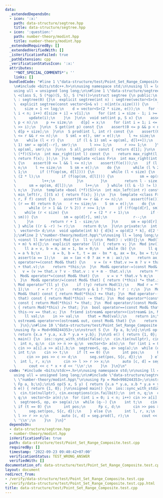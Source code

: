 ```yaml
---
data:
  _extendedDependsOn:
  - icon: ':x:'
    path: data-structure/segtree.hpp
    title: data-structure/segtree.hpp
  - icon: ':question:'
    path: number-theory/modint.hpp
    title: number-theory/modint.hpp
  _extendedRequiredBy: []
  _extendedVerifiedWith: []
  _isVerificationFailed: true
  _pathExtension: cpp
  _verificationStatusIcon: ':x:'
  attributes:
    '*NOT_SPECIAL_COMMENTS*': ''
    links: []
  bundledCode: "#line 1 \"data-structure/test/Point_Set_Range_Composite.test.cpp\"\
    \n#include <bits/stdc++.h>\n\nusing namespace std;\n\nusing ll = long long;\n\
    using ull = unsigned long long;\n\n#line 1 \"data-structure/segtree.hpp\"\ntemplate\
    \ <class S, S (*op)(S, S), S (*e)()>\nstruct segtree {\n public:\n  segtree()\
    \ : segtree(0) {}\n  explicit segtree(int n) : segtree(vector<S>(n, e())) {}\n\
    \  explicit segtree(const vector<S>& v) : n(int(v.size())) {\n    log = ceil(log2(double(n)));\n\
    \    size = 1 << log;\n    d = vector<S>(2 * size, e());\n    for (int i = 0;\
    \ i < n; i++) d[size + i] = v[i];\n    for (int i = size - 1; i >= 1; i--) {\n\
    \      update(i);\n    }\n  }\n\n  void set(int p, S x) {\n    assert(0 <= p &&\
    \ p < n);\n    p += size;\n    d[p] = x;\n    for (int i = 1; i <= log; i++) update(p\
    \ >> i);\n  }\n\n  S get(int p) const {\n    assert(0 <= p && p < n);\n    return\
    \ d[p + size];\n  }\n\n  S prod(int l, int r) const {\n    assert(0 <= l && l\
    \ <= r && r <= n);\n    S sml = e(), smr = e();\n    l += size;\n    r += size;\n\
    \n    while (l < r) {\n      if (l & 1) sml = op(sml, d[l++]);\n      if (r &\
    \ 1) smr = op(d[--r], smr);\n      l >>= 1;\n      r >>= 1;\n    }\n    return\
    \ op(sml, smr);\n  }\n\n  S all_prod() const { return d[1]; }\n\n  template <bool\
    \ (*f)(S)>\n  int max_right(int l) const {\n    return max_right(l, [](S x) {\
    \ return f(x); });\n  }\n  template <class F>\n  int max_right(int l, F f) const\
    \ {\n    assert(0 <= l && l <= n);\n    assert(f(e()));\n    if (l == n) return\
    \ n;\n    l += size;\n    S sm = e();\n    do {\n      while (l % 2 == 0) l >>=\
    \ 1;\n      if (!f(op(sm, d[l]))) {\n        while (l < size) {\n          l =\
    \ (2 * l);\n          if (f(op(sm, d[l]))) {\n            sm = op(sm, d[l]);\n\
    \            l++;\n          }\n        }\n        return l - size;\n      }\n\
    \      sm = op(sm, d[l]);\n      l++;\n    } while ((l & -l) != l);\n    return\
    \ n;\n  }\n\n  template <bool (*f)(S)>\n  int min_left(int r) const {\n    return\
    \ min_left(r, [](S x) { return f(x); });\n  }\n  template <class F>\n  int min_left(int\
    \ r, F f) const {\n    assert(0 <= r && r <= n);\n    assert(f(e()));\n    if\
    \ (r == 0) return 0;\n    r += size;\n    S sm = e();\n    do {\n      r--;\n\
    \      while (r > 1 && (r % 2)) r >>= 1;\n      if (!f(op(d[r], sm))) {\n    \
    \    while (r < size) {\n          r = (2 * r + 1);\n          if (f(op(d[r],\
    \ sm))) {\n            sm = op(d[r], sm);\n            r--;\n          }\n   \
    \     }\n        return r + 1 - size;\n      }\n      sm = op(d[r], sm);\n   \
    \ } while ((r & -r) != r);\n    return 0;\n  }\n\n private:\n  int n, size, log;\n\
    \  vector<S> d;\n\n  void update(int k) { d[k] = op(d[2 * k], d[2 * k + 1]); }\n\
    };\n#line 2 \"number-theory/modint.hpp\"\n\nusing ll = long long;\n\ntemplate\
    \ <const ll m>\nstruct Mod {\n  ll v;\n\n  Mod() : v(0){};\n  Mod(ll v) : v((v\
    \ + m) % m){};\n  explicit operator ll() { return v; }\n  Mod inv() const {\n\
    \    ll a = v, b = m, ax = 1, bx = 0;\n    while (b) {\n      ll q = a / b, t\
    \ = a % b;\n      a = b, b = t, t = ax - bx * q, ax = bx, bx = t;\n    }\n   \
    \ assert(a == 1);\n    ax = (ax < 0 ? ax + m : ax);\n    return ax;\n  }\n  Mod&\
    \ operator+=(const Mod& that) {\n    v = (v + that.v >= m ? v + that.v - m : v\
    \ + that.v);\n    return *this;\n  }\n  Mod& operator-=(const Mod& that) {\n \
    \   v = (v >= that.v ? v - that.v : v + m - that.v);\n    return *this;\n  }\n\
    \  Mod& operator*=(const Mod& that) {\n    v = v * that.v % m;\n    return *this;\n\
    \  }\n  Mod& operator/=(const Mod& that) { return (*this) *= that.inv(); }\n \
    \ Mod operator^(ll y) {\n    if (!y) return Mod(1);\n    Mod r = *this ^ (y >>\
    \ 1);\n    r = r * r;\n    return y & 1 ? *this * r : r;\n  }\n  Mod operator+(const\
    \ Mod& that) const { return Mod(*this) += that; }\n  Mod operator-(const Mod&\
    \ that) const { return Mod(*this) -= that; }\n  Mod operator*(const Mod& that)\
    \ const { return Mod(*this) *= that; }\n  Mod operator/(const Mod& that) const\
    \ { return Mod(*this) /= that; }\n  bool operator==(const Mod& that) const { return\
    \ this->v == that.v; }\n  friend istream& operator>>(istream& in, Mod& that) {\n\
    \    ll val;\n    in >> val;\n    that = Mod(val);\n    return in;\n  }\n  friend\
    \ ostream& operator<<(ostream& out, const Mod& that) {\n    return out << that.v;\n\
    \  }\n};\n#line 10 \"data-structure/test/Point_Set_Range_Composite.test.cpp\"\n\
    \nusing Fp = Mod<998244353>;\n\nstruct S {\n  Fp a, b;\n};\n\nS op(S x, S y) {\
    \ return {x.a * y.a, x.b * y.a + y.b}; }\n\nS e() { return {1, 0}; }\n\nsigned\
    \ main() {\n  ios::sync_with_stdio(false);\n  cin.tie(nullptr), cin.exceptions(cin.failbit);\n\
    \  int n, q;\n  cin >> n >> q;\n  vector<S> a(n);\n  for (int i = 0; i < n; i++)\
    \ cin >> a[i].a >> a[i].b;\n  segtree<S, op, e> seg(a);\n  while (q--) {\n   \
    \ int t;\n    cin >> t;\n    if (t == 0) {\n      int pos;\n      Fp c, d;\n \
    \     cin >> pos >> c >> d;\n      seg.set(pos, S{c, d});\n    } else {\n    \
    \  int l, r, x;\n      cin >> l >> r >> x;\n      auto [c, d] = seg.prod(l, r);\n\
    \      cout << c * x + d << '\\n';\n    }\n  }\n}\n"
  code: "#include <bits/stdc++.h>\n\nusing namespace std;\n\nusing ll = long long;\n\
    using ull = unsigned long long;\n\n#include \"data-structure/segtree.hpp\"\n#include\
    \ \"number-theory/modint.hpp\"\n\nusing Fp = Mod<998244353>;\n\nstruct S {\n \
    \ Fp a, b;\n};\n\nS op(S x, S y) { return {x.a * y.a, x.b * y.a + y.b}; }\n\n\
    S e() { return {1, 0}; }\n\nsigned main() {\n  ios::sync_with_stdio(false);\n\
    \  cin.tie(nullptr), cin.exceptions(cin.failbit);\n  int n, q;\n  cin >> n >>\
    \ q;\n  vector<S> a(n);\n  for (int i = 0; i < n; i++) cin >> a[i].a >> a[i].b;\n\
    \  segtree<S, op, e> seg(a);\n  while (q--) {\n    int t;\n    cin >> t;\n   \
    \ if (t == 0) {\n      int pos;\n      Fp c, d;\n      cin >> pos >> c >> d;\n\
    \      seg.set(pos, S{c, d});\n    } else {\n      int l, r, x;\n      cin >>\
    \ l >> r >> x;\n      auto [c, d] = seg.prod(l, r);\n      cout << c * x + d <<\
    \ '\\n';\n    }\n  }\n}"
  dependsOn:
  - data-structure/segtree.hpp
  - number-theory/modint.hpp
  isVerificationFile: true
  path: data-structure/test/Point_Set_Range_Composite.test.cpp
  requiredBy: []
  timestamp: '2022-09-23 09:40:42+07:00'
  verificationStatus: TEST_WRONG_ANSWER
  verifiedWith: []
documentation_of: data-structure/test/Point_Set_Range_Composite.test.cpp
layout: document
redirect_from:
- /verify/data-structure/test/Point_Set_Range_Composite.test.cpp
- /verify/data-structure/test/Point_Set_Range_Composite.test.cpp.html
title: data-structure/test/Point_Set_Range_Composite.test.cpp
---
```

